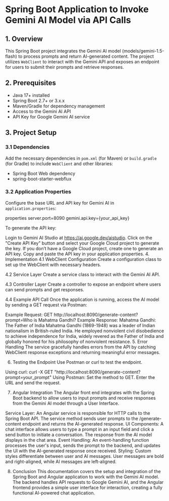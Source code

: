 # Spring Boot Application to Invoke Gemini AI Model via API Calls

## 1. Overview

This Spring Boot project integrates the Gemini AI model (models/gemini-1.5-flash) to process prompts and return AI-generated content. The project utilizes `WebClient` to interact with the Gemini API and exposes an endpoint for users to submit their prompts and retrieve responses.

## 2. Prerequisites

- Java 17+ installed
- Spring Boot 2.7+ or 3.x.x
- Maven/Gradle for dependency management
- Access to the Gemini AI API
- API Key for Google Gemini AI service

## 3. Project Setup

### 3.1 Dependencies

Add the necessary dependencies in `pom.xml` (for Maven) or `build.gradle` (for Gradle) to include `WebClient` and other libraries:
- Spring Boot Web dependency
- spring-boot-starter-webflux

### 3.2 Application Properties

Configure the base URL and API key for Gemini AI in `application.properties`:

properties
server.port=8090
gemini.api.key={your_api_key}

To generate the API key:

Login to Gemini AI Studio at https://ai.google.dev/aistudio.
Click on the "Create API Key" button and select your Google Cloud project to generate the key.
If you don’t have a Google Cloud project, create one to generate an API key.
Copy and paste the API key in your application properties.
4. Implementation
4.1 WebClient Configuration
Create a configuration class to set up the WebClient with necessary headers.

4.2 Service Layer
Create a service class to interact with the Gemini AI API.

4.3 Controller Layer
Create a controller to expose an endpoint where users can send prompts and get responses.

4.4 Example API Call
Once the application is running, access the AI model by sending a GET request via Postman:

Example Request: GET http://localhost:8090/generate-content?prompt=Who is Mahatma Gandhi?
Example Response: Mahatma Gandhi: The Father of India Mahatma Gandhi (1869-1948) was a leader of Indian nationalism in British-ruled India. He employed nonviolent civil disobedience to achieve independence for India, widely revered as the Father of India and globally honored for his philosophy of nonviolent resistance.
5. Error Handling
The service gracefully handles errors from the API by catching WebClient response exceptions and returning meaningful error messages.

6. Testing the Endpoint
Use Postman or curl to test the endpoint.

Using curl:
curl -X GET "http://localhost:8090/generate-content?prompt=your_prompt"
Using Postman:
Set the method to GET.
Enter the URL and send the request.


7. Angular Integration
The Angular front end integrates with the Spring Boot backend to allow users to input prompts and receive responses from the Gemini AI model through a User Interface.

Service Layer: An Angular service is responsible for HTTP calls to the Spring Boot API. The service method sends user prompts to the /generate-content endpoint and returns the AI-generated response.
UI Components: A chat interface allows users to type a prompt in an input field and click a send button to initiate a conversation. The response from the AI model displays in the chat area.
Event Handling: An event-handling function processes the user's input, sends the prompt to the backend, and updates the UI with the AI-generated response once received.
Styling: Custom styles differentiate between user and AI messages. User messages are bold and right-aligned, while AI messages are left-aligned.

8. Conclusion
This documentation covers the setup and integration of the Spring Boot and Angular application to work with the Gemini AI model.
The backend handles API requests to Google Gemini AI, and the Angular frontend provides a simple user interface for interaction, 
creating a fully functional AI-powered chat application.
